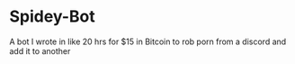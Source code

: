 # Spidey-Bot
A bot I wrote in like 20 hrs for $15 in Bitcoin to rob porn from a discord and add it to another
